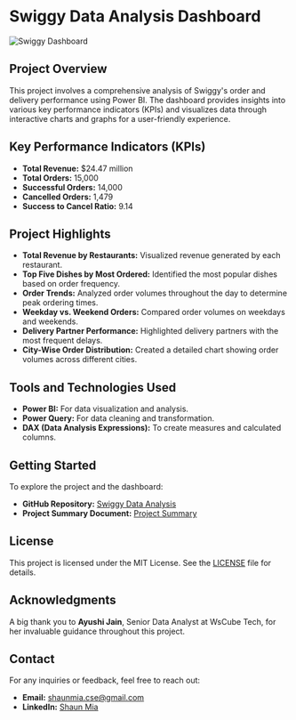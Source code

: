 # Swiggy Data Analysis Dashboard

![Swiggy Dashboard](https://github.com/shaun-mia/Swiggy-Data-Analysis)

## Project Overview
This project involves a comprehensive analysis of Swiggy's order and delivery performance using Power BI. The dashboard provides insights into various key performance indicators (KPIs) and visualizes data through interactive charts and graphs for a user-friendly experience.

## Key Performance Indicators (KPIs)
- **Total Revenue:** $24.47 million
- **Total Orders:** 15,000
- **Successful Orders:** 14,000
- **Cancelled Orders:** 1,479
- **Success to Cancel Ratio:** 9.14

## Project Highlights
- **Total Revenue by Restaurants:** Visualized revenue generated by each restaurant.
- **Top Five Dishes by Most Ordered:** Identified the most popular dishes based on order frequency.
- **Order Trends:** Analyzed order volumes throughout the day to determine peak ordering times.
- **Weekday vs. Weekend Orders:** Compared order volumes on weekdays and weekends.
- **Delivery Partner Performance:** Highlighted delivery partners with the most frequent delays.
- **City-Wise Order Distribution:** Created a detailed chart showing order volumes across different cities.

## Tools and Technologies Used
- **Power BI:** For data visualization and analysis.
- **Power Query:** For data cleaning and transformation.
- **DAX (Data Analysis Expressions):** To create measures and calculated columns.

## Getting Started
To explore the project and the dashboard:
- **GitHub Repository:** [Swiggy Data Analysis](https://github.com/shaun-mia/Swiggy-Data-Analysis)
- **Project Summary Document:** [Project Summary](https://docs.google.com/document/d/1THvNlvgP5TfNvcoR2M93Fv6tqnDa0NRRC_mHJcEw7X0/edit?usp=sharing)

## License
This project is licensed under the MIT License. See the [LICENSE](LICENSE) file for details.

## Acknowledgments
A big thank you to **Ayushi Jain**, Senior Data Analyst at WsCube Tech, for her invaluable guidance throughout this project.

## Contact
For any inquiries or feedback, feel free to reach out:
- **Email:** shaunmia.cse@gmail.com
- **LinkedIn:** [Shaun Mia](https://www.linkedin.com/in/shaun-mia/)
